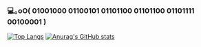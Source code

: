 ### 💻｡oO( 01001000 01100101 01101100 01101100 01101111 00100001 )

[![Top Langs](https://github-readme-stats.vercel.app/api/top-langs/?username=H-Matzy&layout=compact)](https://github.com/anuraghazra/github-readme-stats)
[![Anurag's GitHub stats](https://github-readme-stats.vercel.app/api?username=H-Matzy&show_icons=true&theme=slateorange)](https://github.com/anuraghazra/github-readme-stats)

